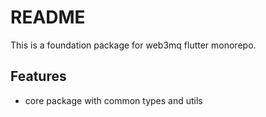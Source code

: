 # README

This is a foundation package for web3mq flutter monorepo.

## Features

- core package with common types and utils
